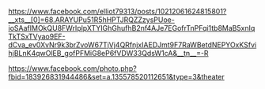 

https://www.facebook.com/elliot79313/posts/10212061624815801?__xts__[0]=68.ARAYUPu51R5hHPTJRQZZzysPUoe-ioSAafIMOkQU8FWrIplpXTYIGhGhufhB2nf4AJe7EGofrTnPFqi1tb8MaB5xnIqTkTSxTVyao9EF-dCva_ev0XvNr9k3brZvoW67TjVj4QRfnjxIAEDJmt9F7RaWBetdNEPYOxKSfvihjBLnK4qwOlEB_gofPFMiG8eP6fVDW33QdsW1cA&__tn__=-R

https://www.facebook.com/photo.php?fbid=183926831944486&set=a.135578520112651&type=3&theater
